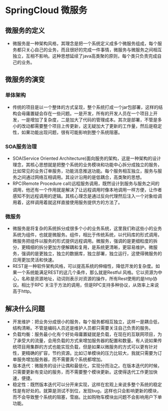 #  SpringCloud 微服务
## 微服务的定义
* 微服务是一种架构风格，其理念是把一个系统定义成多个微服务组成，每个服务都只关心自己的业务，而且很好的完成一件事情，微服务与微服务之间相互独立，互相不影响。这种思想延续了java高类聚的原则，每个类只负责完成自己的业务。
## 微服务的演变

### 单体架构
* 传统的项目是以一个整体的方式呈现，整个系统打成一个jar包部署，这样的结构会毋庸置疑会存在一些问题。一是开发，所有的开发人员在一个项目上开发，一是增加了复杂度，二是加大了代码的管理成本。其次是部署，不管是多小的改动都需要整个项目上传更新，这无疑加大了更新的工作量，然后是稳定性，如果功能出现问题，很有可能影响到整个系统阻塞。

### SOA服务治理
* SOA(Service Oriented Architecture)面向服务的架构，这是一种架构的设计理念，其核心思想就是把整个系统的业务模块和功能中心拆分成独立的服务，比如常见的业务订单服务，功能消息推送功能。每个服务相互独立，服务与服务之间通过网络互相调用。其设计沿用的是低耦合，高类聚的思想。
* RPC(Remote Procedure call)远程服务调用，既然设计到服务与服务之间的调用，他还有一个作用就是解决了让远程调用时像本地调用一样方便，让作者感知不到远程调用的逻辑。其核心理念是通过反向代理然后注入一个对象给调用着，这样调用着就这样直接使用服务提供方的方法了。

### 微服务
* 微服务是将复杂的系统拆分成很多个小的业务系统，这里我们称这些小的业务系统为组件，也就是微服务。组件，相比于传统系统，以代码库的形式调用，微服务把组件以服务的形式提供远程调用。微服务，强调的是更细粒度的拆分，更精细的拆分更加方便解耦和复用，是系统更清晰，更容易维护。微服务，强调的是更独立，独立的数据库，独立部署，独立运行，这使得微服务的应用更加灵活和快速。
* REST是一种软件架构风格，可以提高系统的伸缩性，降低开发的复杂度。如果一个系统能满足REST的这几个条件，那么就是Restful 风格。它以资源为中心，名称是资源地址，动词则表示对资源的操作，所有Rest使用的是http协议。相比于RPC 关注于方法的调用，但是RPC支持多种协议，从效率上来说高于http。

## 解决什么问题
* 开发维护：把业务分成很小的服务，每个服务都相互独立，这样一是耦合低，结构清晰。不管是编码人员还是维护人员都只需要关注自己负责的服务。
* 负载均衡：服务最小化有个好处毋庸置疑就是负载，在现在的互联网项目，为了承受大的流量，会用负载的方式来增加服务器的配置和数量。有人说如果传统项目用集群的方式也能实现负载，但是如果以微服务的方式可以更有针对性，更精确的扩容，节约资源。比如订单模块的压力比较大，我就只需要为订单服务增加服务器，而不需要真个系统都增加。
* 版本迭代：微服务的设计让偶和最低化，实现分而治之。在版本迭代的时候，只需要更新有变动的服务，而不需要整个模块更新。这使得迭代工作更加快速，便捷。
* 稳定性：既然版本迭代可以分开来实现，这样在宏观上来说多整个系统的稳定性是有好处的。就算是测试不到位，发现bug，这样也只会影响更新的模块，而不会导致整个系统的阻塞，雪崩。比如购物车模块出问题不会影响用户下单功能。